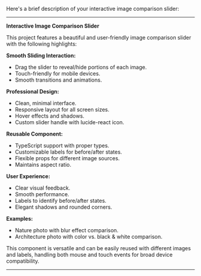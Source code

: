 Here's a brief description of your interactive image comparison slider:

---

**Interactive Image Comparison Slider**

This project features a beautiful and user-friendly image comparison slider with the following highlights:

**Smooth Sliding Interaction:**
- Drag the slider to reveal/hide portions of each image.
- Touch-friendly for mobile devices.
- Smooth transitions and animations.

**Professional Design:**
- Clean, minimal interface.
- Responsive layout for all screen sizes.
- Hover effects and shadows.
- Custom slider handle with lucide-react icon.

**Reusable Component:**
- TypeScript support with proper types.
- Customizable labels for before/after states.
- Flexible props for different image sources.
- Maintains aspect ratio.

**User Experience:**
- Clear visual feedback.
- Smooth performance.
- Labels to identify before/after states.
- Elegant shadows and rounded corners.

**Examples:**
- Nature photo with blur effect comparison.
- Architecture photo with color vs. black & white comparison.

This component is versatile and can be easily reused with different images and labels, handling both mouse and touch events for broad device compatibility.

---


